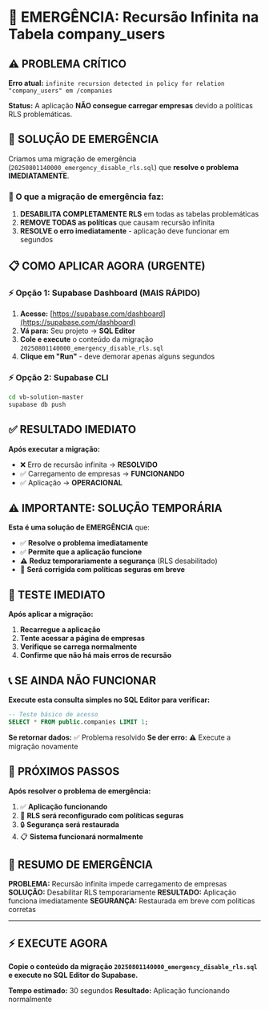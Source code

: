 # 🚨 EMERGÊNCIA: Recursão Infinita na Tabela company_users

## ⚠️ PROBLEMA CRÍTICO

**Erro atual:** `infinite recursion detected in policy for relation "company_users" em /companies`

**Status:** A aplicação **NÃO consegue carregar empresas** devido a políticas RLS problemáticas.

## 🚀 SOLUÇÃO DE EMERGÊNCIA

Criamos uma migração de emergência (`20250801140000_emergency_disable_rls.sql`) que **resolve o problema IMEDIATAMENTE**.

### 🔧 O que a migração de emergência faz:

1. **DESABILITA COMPLETAMENTE RLS** em todas as tabelas problemáticas
2. **REMOVE TODAS as políticas** que causam recursão infinita
3. **RESOLVE o erro imediatamente** - aplicação deve funcionar em segundos

## 📋 COMO APLICAR AGORA (URGENTE)

### ⚡ Opção 1: Supabase Dashboard (MAIS RÁPIDO)

1. **Acesse:** [https://supabase.com/dashboard](https://supabase.com/dashboard)
2. **Vá para:** Seu projeto → **SQL Editor**
3. **Cole e execute** o conteúdo da migração `20250801140000_emergency_disable_rls.sql`
4. **Clique em "Run"** - deve demorar apenas alguns segundos

### ⚡ Opção 2: Supabase CLI

```bash
cd vb-solution-master
supabase db push
```

## ✅ RESULTADO IMEDIATO

**Após executar a migração:**
- ❌ Erro de recursão infinita → **RESOLVIDO**
- ✅ Carregamento de empresas → **FUNCIONANDO**
- ✅ Aplicação → **OPERACIONAL**

## ⚠️ IMPORTANTE: SOLUÇÃO TEMPORÁRIA

**Esta é uma solução de EMERGÊNCIA** que:
- ✅ **Resolve o problema imediatamente**
- ✅ **Permite que a aplicação funcione**
- ⚠️ **Reduz temporariamente a segurança** (RLS desabilitado)
- 🔄 **Será corrigida com políticas seguras em breve**

## 🧪 TESTE IMEDIATO

**Após aplicar a migração:**

1. **Recarregue a aplicação**
2. **Tente acessar a página de empresas**
3. **Verifique se carrega normalmente**
4. **Confirme que não há mais erros de recursão**

## 📞 SE AINDA NÃO FUNCIONAR

**Execute esta consulta simples no SQL Editor para verificar:**

```sql
-- Teste básico de acesso
SELECT * FROM public.companies LIMIT 1;
```

**Se retornar dados:** ✅ Problema resolvido
**Se der erro:** ⚠️ Execute a migração novamente

## 🔄 PRÓXIMOS PASSOS

**Após resolver o problema de emergência:**

1. ✅ **Aplicação funcionando**
2. 🔄 **RLS será reconfigurado com políticas seguras**
3. 🔒 **Segurança será restaurada**
4. 📋 **Sistema funcionará normalmente**

## 🚨 RESUMO DE EMERGÊNCIA

**PROBLEMA:** Recursão infinita impede carregamento de empresas
**SOLUÇÃO:** Desabilitar RLS temporariamente
**RESULTADO:** Aplicação funciona imediatamente
**SEGURANÇA:** Restaurada em breve com políticas corretas

---

## ⚡ EXECUTE AGORA

**Copie o conteúdo da migração `20250801140000_emergency_disable_rls.sql` e execute no SQL Editor do Supabase.**

**Tempo estimado:** 30 segundos
**Resultado:** Aplicação funcionando normalmente
